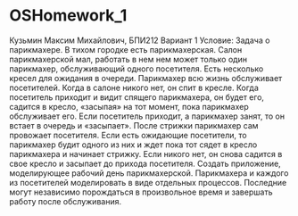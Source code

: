 # OSHomework_1
Кузьмин Максим Михайлович, БПИ212
Вариант 1
Условие: Задача о парикмахере. В тихом городке есть парикмахерская.
Салон парикмахерской мал, работать в нем нем может только один
парикмахер, обслуживающий одного посетителя. Есть несколько кресел для ожидания в очереди. Парикмахер всю жизнь обслуживает посетителей. Когда в салоне никого нет, он спит в кресле.
Когда посетитель приходит и видит спящего парикмахера, он будет
его, садится в кресло, «засыпая» на тот момент, пока парикмахер
обслуживает его. Если посетитель приходит, а парикмахер занят,
то он встает в очередь и «засыпает». После стрижки парикмахер
сам провожает посетителя. Если есть ожидающие посетители, то
парикмахер будит одного из них и ждет пока тот сядет в кресло парикмахера и начинает стрижку. Если никого нет, он снова садится
в свое кресло и засыпает до прихода посетителя. Создать приложение, моделирующее рабочий день парикмахерской. Парикмахера и каждого из посетителей моделировать в виде отдельных процессов. Последние могут независимо порождаться в
произвольное время и завершать работу после обслуживания.
